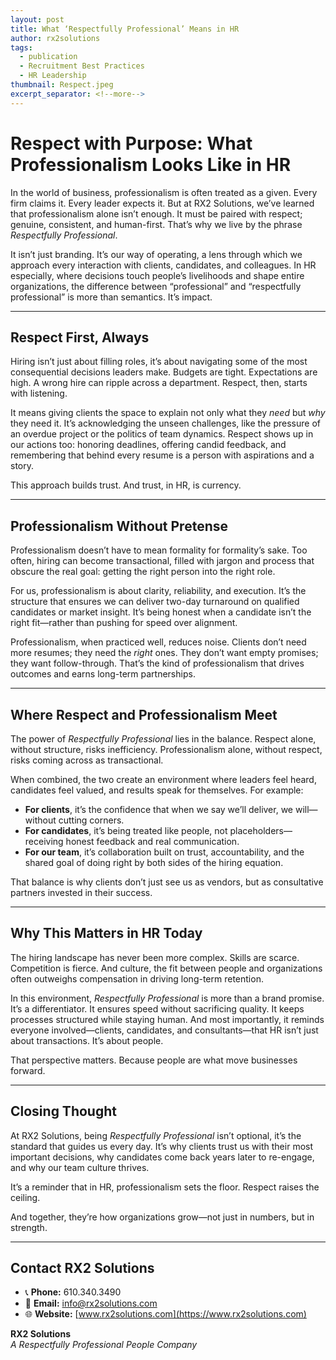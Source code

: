 ```yaml
---
layout: post
title: What ‘Respectfully Professional’ Means in HR
author: rx2solutions
tags:
  - publication
  - Recruitment Best Practices
  - HR Leadership
thumbnail: Respect.jpeg
excerpt_separator: <!--more-->
---
```


# Respect with Purpose: What Professionalism Looks Like in HR

In the world of business, professionalism is often treated as a given. Every firm claims it. Every leader expects it. But at RX2 Solutions, we’ve learned that professionalism alone isn’t enough. <!--more-->It must be paired with respect; genuine, consistent, and human-first. That’s why we live by the phrase *Respectfully Professional*.

It isn’t just branding. It’s our way of operating, a lens through which we approach every interaction with clients, candidates, and colleagues. In HR especially, where decisions touch people’s livelihoods and shape entire organizations, the difference between “professional” and “respectfully professional” is more than semantics. It’s impact.

---

## Respect First, Always

Hiring isn’t just about filling roles, it’s about navigating some of the most consequential decisions leaders make. Budgets are tight. Expectations are high. A wrong hire can ripple across a department. Respect, then, starts with listening.

It means giving clients the space to explain not only what they *need* but *why* they need it. It’s acknowledging the unseen challenges, like the pressure of an overdue project or the politics of team dynamics. Respect shows up in our actions too: honoring deadlines, offering candid feedback, and remembering that behind every resume is a person with aspirations and a story.

This approach builds trust. And trust, in HR, is currency.

---

## Professionalism Without Pretense

Professionalism doesn’t have to mean formality for formality’s sake. Too often, hiring can become transactional, filled with jargon and process that obscure the real goal: getting the right person into the right role.

For us, professionalism is about clarity, reliability, and execution. It’s the structure that ensures we can deliver two-day turnaround on qualified candidates or market insight. It’s being honest when a candidate isn’t the right fit—rather than pushing for speed over alignment.

Professionalism, when practiced well, reduces noise. Clients don’t need more resumes; they need the *right* ones. They don’t want empty promises; they want follow-through. That’s the kind of professionalism that drives outcomes and earns long-term partnerships.

---

## Where Respect and Professionalism Meet

The power of *Respectfully Professional* lies in the balance. Respect alone, without structure, risks inefficiency. Professionalism alone, without respect, risks coming across as transactional.

When combined, the two create an environment where leaders feel heard, candidates feel valued, and results speak for themselves. For example:

- **For clients**, it’s the confidence that when we say we’ll deliver, we will—without cutting corners.
- **For candidates**, it’s being treated like people, not placeholders—receiving honest feedback and real communication.
- **For our team**, it’s collaboration built on trust, accountability, and the shared goal of doing right by both sides of the hiring equation.

That balance is why clients don’t just see us as vendors, but as consultative partners invested in their success.

---

## Why This Matters in HR Today

The hiring landscape has never been more complex. Skills are scarce. Competition is fierce. And culture, the fit between people and organizations often outweighs compensation in driving long-term retention.

In this environment, *Respectfully Professional* is more than a brand promise. It’s a differentiator. It ensures speed without sacrificing quality. It keeps processes structured while staying human. And most importantly, it reminds everyone involved—clients, candidates, and consultants—that HR isn’t just about transactions. It’s about people.

That perspective matters. Because people are what move businesses forward.

---

## Closing Thought

At RX2 Solutions, being *Respectfully Professional* isn’t optional, it’s the standard that guides us every day. It’s why clients trust us with their most important decisions, why candidates come back years later to re-engage, and why our team culture thrives.

It’s a reminder that in HR, professionalism sets the floor. Respect raises the ceiling.

And together, they’re how organizations grow—not just in numbers, but in strength.

---
## Contact RX2 Solutions

- 📞 **Phone:** 610.340.3490  
- 📧 **Email:** [info@rx2solutions.com](mailto:info@rx2solutions.com)  
- 🌐 **Website:** [www.rx2solutions.com](https://www.rx2solutions.com)

**RX2 Solutions**  
*A Respectfully Professional People Company*
